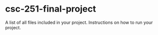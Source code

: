 # csc-251-final-project
A list of all files included in your project. 
Instructions on how to run your project. 
